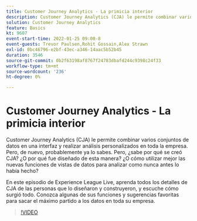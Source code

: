 ```yaml
---
title: Customer Journey Analytics - La primicia interior
description: Customer Journey Analytics (CJA) le permite combinar varios conjuntos de datos en una interfaz y realizar análisis personalizados en toda la empresa. Pero, de nuevo, probablemente ya lo sabes. Pero, ¿sabe por qué se creó CJA? ¿O por qué fue diseñado de esta manera? ¿O cómo utilizar mejor las nuevas funciones de vistas de datos para analizar como nunca antes lo había hecho? En este episodio de Experience League Live, aprenda todos los detalles de CJA de las personas que lo diseñaron y construyeron, y escuche cómo surgió todo. Conozca algunas de sus funciones y sugerencias favoritas para sacar el máximo partido a los datos en toda su empresa.
solution: Customer Journey Analytics
feature: Basics
kt: 9607
event-start-time: 2022-01-25 09:00-8
event-guests: Trevor Paulsen,Rohit Gossain,Alex Strawn
exl-id: 0bc46796-e2bf-43ec-a346-14aac5b52b45
duration: 3546
source-git-commit: 0b2f63198af8767f24783dbafd244c9398c24f33
workflow-type: tm+mt
source-wordcount: '236'
ht-degree: 0%

---
```


# Customer Journey Analytics - La primicia interior

Customer Journey Analytics (CJA) le permite combinar varios conjuntos de datos en una interfaz y realizar análisis personalizados en toda la empresa. Pero, de nuevo, probablemente ya lo sabes. Pero, ¿sabe por qué se creó CJA? ¿O por qué fue diseñado de esta manera? ¿O cómo utilizar mejor las nuevas funciones de vistas de datos para analizar como nunca antes lo había hecho?

En este episodio de Experience League Live, aprenda todos los detalles de CJA de las personas que lo diseñaron y construyeron, y escuche cómo surgió todo. Conozca algunas de sus funciones y sugerencias favoritas para sacar el máximo partido a los datos en toda su empresa.

>[!VIDEO](https://video.tv.adobe.com/v/340025/?quality=12&learn=on)

